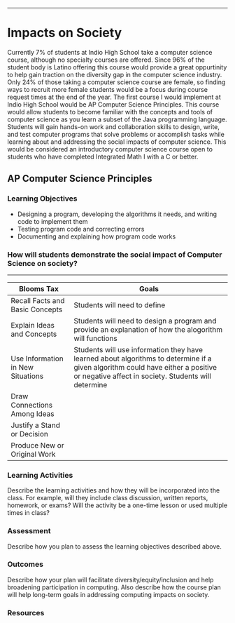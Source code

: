 
---

# Impacts on Society


Currently 7% of students at Indio High School take a computer science course, although no specialty courses are offered. Since 96% of the student body is Latino offering this course would provide a great oppurtinity to help gain traction on the diversity gap in the computer science industry. Only 24% of those taking a computer science course are female, so finding ways to recruit more female students would be a focus during course request times at the end of the year. The first course I would implement at Indio High School would be AP Computer Science Principles.  This course would allow students to become familiar with the concepts and tools of computer science as you learn a subset of the Java programming language.  Students will gain hands-on work and collaboration skills to design, write, and test computer programs that solve problems or accomplish tasks while learning about and addressing the social impacts of computer science. This would be considered an introductory computer science course open to students who have completed Integrated Math I with a C or better. 



## AP Computer Science Principles

### Learning Objectives

- Designing a program, developing the algorithms it needs, and writing code to implement them
- Testing program code and correcting errors
- Documenting and explaining how program code works

### How will students demonstrate the social impact of Computer Science on society?
---

| Blooms Tax  	| Goals  	|   	
|---	|---	|
|  Recall Facts and Basic Concepts 	|  Students will need to define  	|   
|  Explain Ideas and Concepts 	|  Students will need to design a program and provide an explanation of how the alogorithm will functions 	|   
|  Use Information in New Situations 	| Students will use information they have learned about algorithms to determine if a given algorithm could have either a positive or negative affect in society. Students will determine   	|   	
|  Draw Connections Among Ideas  |  |
|  Justify a Stand or Decision   |  |
|  Produce New or Original Work  |  |




### Learning Activities

Describe the learning activities and how they will be incorporated into the class. For example, will they include class discussion, written reports, homework, or exams? Will the activity be a one-time lesson or used multiple times in class?

### Assessment

Describe how you plan to assess the learning objectives described above.

### Outcomes

Describe how your plan will facilitate diversity/equity/inclusion and help broadening participation in computing. Also describe how the course plan will help long-term goals in addressing computing impacts on society.

### Resources
